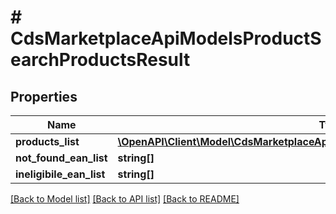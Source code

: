 # # CdsMarketplaceApiModelsProductSearchProductsResult

## Properties

Name | Type | Description | Notes
------------ | ------------- | ------------- | -------------
**products_list** | [**\OpenAPI\Client\Model\CdsMarketplaceApiModelsProductIntegrationDtosProductDto[]**](CdsMarketplaceApiModelsProductIntegrationDtosProductDto.md) |  | [optional]
**not_found_ean_list** | **string[]** |  | [optional]
**ineligibile_ean_list** | **string[]** |  | [optional]

[[Back to Model list]](../../README.md#models) [[Back to API list]](../../README.md#endpoints) [[Back to README]](../../README.md)
